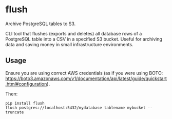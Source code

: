# flush

Archive PostgreSQL tables to S3.

CLI tool that flushes (exports and deletes) all database rows of a PostgreSQL table into a CSV in a specified S3 bucket. Useful for archiving data and saving money in small infrastructure environments.

## Usage

Ensure you are using correct AWS credentials (as if you were using BOTO: https://boto3.amazonaws.com/v1/documentation/api/latest/guide/quickstart.html#configuration).

Then:

```
pip install flush
flush postgres://localhost:5432/mydatabase tablename mybucket --truncate
```
